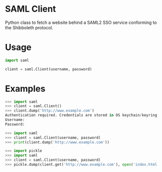 SAML Client
===========

Python class to fetch a website behind a SAML2 SSO service conforming to the
Shibboleth protocol.

Usage
=====

```python
import saml

client = saml.Client(username, password)
```

Examples
========

```python
>>> import saml
>>> client = saml.Client()
>>> client.dump('http://www.example.com')
Authentication required. Credentials are stored in OS keychain/keyring
Username:
Password:
```

```python
>>> import saml
>>> client = saml.Client(username, password)
>>> print(client.dump('http://www.example.com'))
```

```python
>>> import pickle
>>> import saml
>>> client = saml.Client(username, password)
>>> pickle.dump(client.get('http://www.example.com'), open('index.html'))
```
